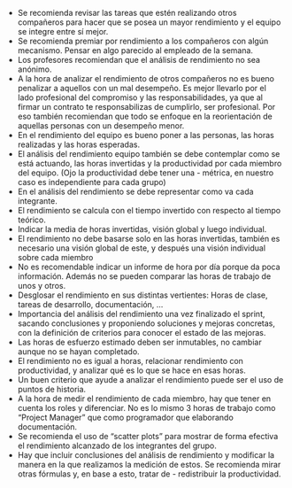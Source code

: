 - Se recomienda revisar las tareas que estén realizando otros compañeros para hacer que se posea un mayor rendimiento y el equipo se integre entre sí mejor.
- Se recomienda premiar por rendimiento a los compañeros con algún mecanismo. Pensar en algo parecido al empleado de la semana.
- Los profesores recomiendan que el análisis de rendimiento no sea anónimo.
- A la hora de analizar el rendimiento de otros compañeros no es bueno penalizar a aquellos con un mal desempeño. Es mejor llevarlo por el lado profesional del compromiso y las responsabilidades, ya que al firmar un contrato te responsabilizas de cumplirlo, ser profesional. Por eso también recomiendan que todo se enfoque en la reorientación de aquellas personas con un desempeño menor.
- En el rendimiento del equipo es bueno poner a las personas, las horas realizadas y las horas esperadas.
- El análisis del rendimiento equipo también se debe contemplar como se está actuando, las horas invertidas y la productividad por cada miembro del equipo. (Ojo la productividad debe tener una - métrica, en nuestro caso es independiente para cada grupo)
- En el análisis del rendimiento se debe representar como va cada integrante.
- El rendimiento se calcula con el tiempo invertido con respecto al tiempo teórico.
- Indicar la media de horas invertidas, visión global y luego individual.
- El rendimiento no debe basarse solo en las horas invertidas, también es necesario una visión global de este, y después una visión individual sobre cada miembro
- No es recomendable indicar un informe de hora por día porque da poca información. Además no se pueden comparar las horas de trabajo de unos y otros.
- Desglosar el rendimiento en sus distintas vertientes: Horas de clase, tareas de desarrollo, documentación, …
- Importancia del análisis del rendimiento una vez finalizado el sprint, sacando conclusiones y proponiendo soluciones y mejoras concretas, con la definición de criterios para conocer el estado de las mejoras.
- Las horas de esfuerzo estimado deben ser inmutables, no cambiar aunque no se hayan completado.
- El rendimiento no es igual a horas, relacionar rendimiento con productividad, y analizar qué es lo que se hace en esas horas.
- Un buen criterio que ayude a analizar el rendimiento puede ser el uso de puntos de historia.
- A la hora de medir el rendimiento de cada miembro, hay que tener en cuenta los roles y diferenciar. No es lo mismo 3 horas de trabajo como “Project Manager” que como programador que elaborando documentación.
- Se recomienda el uso de “scatter plots” para mostrar de forma efectiva el rendimiento alcanzado de los integrantes del grupo.
- Hay que incluir conclusiones del análisis de rendimiento y modificar la manera en la que realizamos la medición de estos. Se recomienda mirar otras fórmulas y, en base a esto, tratar de - redistribuir la productividad.
